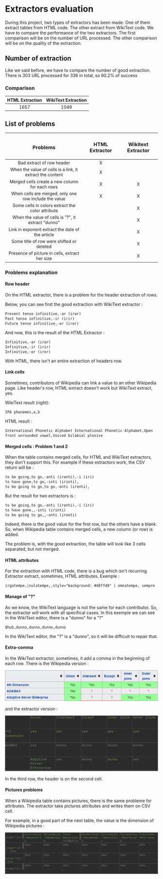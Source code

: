 # Extractors evaluation
During this project, two types of extractors has been made. One of them extract tables from HTML code. 
The other extract from WikiText code. We have to compare the performance of the two extractors. 
The first comparison will be on the number of URL processed. 
The other comparison will be on the quality of the extraction.

## Number of extraction

Like we said before, we have to compare the number of good extraction.
There is 303 URL processed for 336 in total, so 90.2% of success

### Comparison

|HTML Extraction|WikiText Extraction|
|:----------:|:---------:|
|1657|1049|
 
## List of problems
|<h3>Problems </h3>| <h3>HTML Extractor</h3>       |  <h3>Wikitext Extractor</h3>  |
|:---------------:|:------------:|:------------:| 
|Bad extract of row header| X ||
|When the value of cells is a link, it extract the content| X ||
|Merged cells create a new column for each rows| X | X |
|When cells are merged, only one row include the value| X | X |
|Some cells in colors extract the color attribute|| X |
|When the value of cells is "?", it extract "dunno"| | X |
|Link in exponent extract the date of the article | | X |
|Some title of row were shifted or deleted| | X |
|Presence of picture in cells, extract her size| | X |

### Problems explanation

#### Row header

On the HTML extractor, there is a problem for the header extraction of rows.

Below, you can see first the good extraction with WikiText extractor :

```
Present tense infinitive,-ar (irar)
Past tense infinitive,-ir (irir)
Future tense infinitive,-or (iror)
```

And now, this is the result of the HTML Extractor : 

```
Infinitive,-ar (irar)
Infinitive,-ir (irir)
Infinitive,-or (iror)
```

With HTML, there isn't an entire extraction of headers row.

#### Link cells

Sometimes, contributors of Wikipedia can link a value to an other Wikipedia page.
Like header's row, HTML extract doesn't work but WikiText extract, yes.

WikiText result (right): 

```
IPA phonemes,a,b
```

HTML result : 

```
International Phonetic Alphabet International Phonetic Alphabet,Open front unrounded vowel,Voiced bilabial plosive
```

#### Merged cells : Problem 1 and 2

When the table contains merged cells, for HTML and WikiText extractors, they don't support this.
For example if these extractors work, the CSV return will be :

```
to be going,to go,-anti (iranti),-i (iri)
to have gone,to go,-inti (irinti),
to be going to go,to go,-onti (ironti),
```

But the result for two extractors is : 

```
to be going,to go,-anti (iranti),-i (iri)
to have gone,,-inti (irinti)
to be going to go,,-onti (ironti)
```

Indeed, there is the good value for the first row, but the others have a blank. So, when Wikipedia table contains merged cells, a new column (or row) is added.

The problem is, with the good extraction, the table will look like 3 cells separated, but not merged.

#### HTML attributes

For the extraction with HTML code, there is a bug which isn't recurring. 
Extractor extract, sometimes, HTML attributes. Exemple : 

```
irgatempe,|nulatempe,,style="background: #d8ffd8" | omnatempe, sempre
``` 

#### Manage of "?"

As we know, the WikiText language is not the same for each contributor.
So, the extractor will work with all specifical cases. In this exemple
we can see in the WikiText editor, there is a "dunno" for a "?"

```
Qhub,dunno,dunno,dunno,dunno
```

In the WikiText editor, the "?" is a "dunno", so it will be difficult to repair that.

#### Extra-comma

In the WikiText extractor, sometimes, it add a comma in the beginning of each row.
There is the Wikipedia version : 

![100% center](images/WikiText.PNG)

and the extractor version : 

![100% center](images/CSVEx.PNG)

In the third row, the header is on the second cell.

#### Pictures problems 

When a Wikipedia table contains pictures, there is the same probleme for attributes.
The extractor take pictures attributes and writes them on CSV cell.

For example, in a good part of the next table, the value is the dimension of Wikipedia pictures : 

![100% center](images/CSVEx2.PNG)

